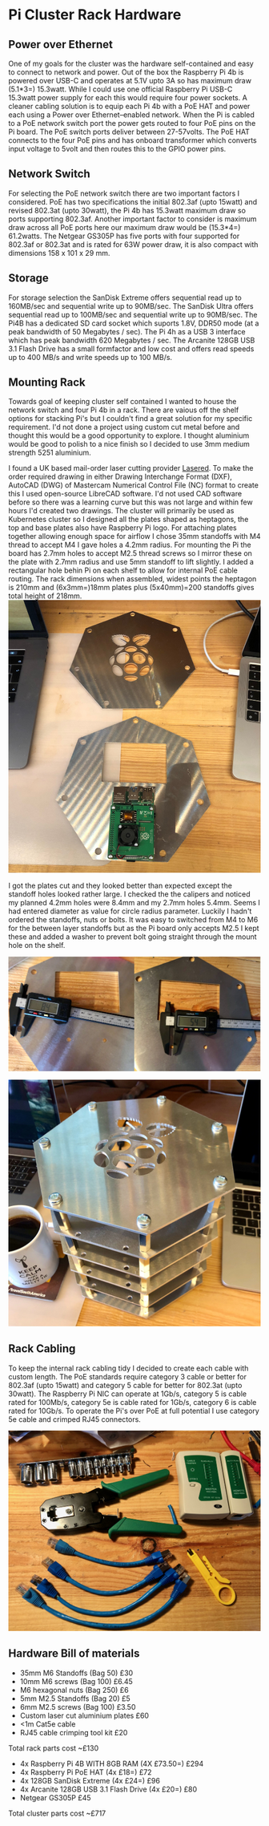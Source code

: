 # Pi Cluster Rack Hardware

## Power over Ethernet
One of my goals for the cluster was the hardware self-contained and easy to connect to network and power. Out of the box the Raspberry Pi 4b is powered over USB-C and operates at 5.1V upto 3A so has maximum draw (5.1*3=) 15.3watt. While I could use one official Raspberry Pi USB-C 15.3watt power supply for each this would require four power sockets. A cleaner cabling solution is to equip each Pi 4b with a PoE HAT and power each using a Power over Ethernet–enabled network. When the Pi is cabled to a PoE network switch port the power gets routed to four PoE pins on the Pi board. The PoE switch ports deliver between 27-57volts. The PoE HAT connects to the four PoE pins and has onboard transformer which converts input voltage to 5volt and then routes this to the GPIO power pins.

## Network Switch
For selecting the PoE network switch there are two important factors I considered.  PoE has two specifications the initial 802.3af (upto 15watt) and revised 802.3at (upto 30watt), the Pi 4b has 15.3watt maximum draw so ports supporting 802.3af.  Another important factor to consider is maximum draw across  all PoE ports here our maximum draw would be (15.3*4=) 61.2watts. The Netgear GS305P has five ports with four supported for 802.3af or 802.3at and is rated for 63W power draw, it is also compact with dimensions 158 x 101 x 29 mm.

## Storage
For storage selection the SanDisk Extreme offers sequential read up to 160MB/sec and sequential write up to 90MB/sec. The SanDisk Ultra offers sequential read up to 100MB/sec and sequential write up to 90MB/sec. The Pi4B has a dedicated SD card socket which suports 1.8V, DDR50 mode (at a peak bandwidth of 50 Megabytes / sec). The Pi 4h as a USB 3 interface which has peak bandwidth 620 Megabytes / sec. The Arcanite 128GB USB 3.1 Flash Drive has a small formfactor and low cost and offers read speeds up to 400 MB/s and write speeds up to 100 MB/s.

## Mounting Rack
Towards goal of keeping cluster self contained I wanted to house the network switch and four Pi 4b in a rack. There are vaious off the shelf options for stacking Pi's but I couldn't find a great solution for my specific requirement. I'd not done a project using custom cut metal before and thought this would be a  good opportunity to explore. I thought aluminium would be good to polish to a nice finish so I decided to use 3mm medium strength 5251 aluminium.

I found a UK based mail-order laser cutting provider [Lasered](https://lasered.co.uk/). To make the order required drawing in either Drawing Interchange Format (DXF), AutoCAD (DWG) of Mastercam Numerical Control File (NC) format to  create this I used open-source LibreCAD software. I'd not used CAD software before so there was a learning curve but this was not large and within few hours I'd created two drawings. The cluster will primarily be used  as Kubernetes cluster so I designed all the plates shaped as heptagons, the top and base plates also have Raspberry Pi logo. For attaching plates together allowing enough space for airflow I chose 35mm standoffs with M4 thread to accept M4 I gave holes a 4.2mm radius. For mounting the Pi the board has 2.7mm holes to accept M2.5 thread screws so I mirror these on the plate with 2.7mm radius and use 5mm standoff to lift slightly. I added a rectangular hole behin Pi on each shelf to allow for internal PoE cable routing. The rack dimensions when assembled, widest points the heptagon is 210mm and (6x3mm=)18mm plates plus (5x40mm)=200 standoffs gives total height of 218mm.
![Laser cut lates](https://raw.githubusercontent.com/darrylcauldwell/piCluster/main/_images/cut_plates.jpeg)

I got the plates cut and they looked better than expected except the standoff holes looked rather large. I checked the the calipers and noticed my planned 4.2mm holes were 8.4mm and my 2.7mm holes 5.4mm. Seems I had entered diameter as value for circle radius parameter. Luckily I hadn't ordered the standoffs, nuts or bolts. It was easy to switched from M4 to M6 for the between layer standoffs but as the Pi board only accepts M2.5 I kept these and added a washer to prevent bolt going straight through the mount hole on the shelf.

![Oops radius != diameter](https://raw.githubusercontent.com/darrylcauldwell/piCluster/main/_images/radius_diameter.jpeg)

![First assembly](https://raw.githubusercontent.com/darrylcauldwell/piCluster/main/_images/first_assembly.jpeg)

## Rack Cabling

To keep the internal rack cabling tidy I decided to create each cable with custom length. The PoE standards require category 3 cable or better for 802.3af (upto 15watt) and category 5 cable for better for 802.3at (upto 30watt). The Raspberry Pi NIC can operate at 1Gb/s, category 5 is cable rated for 100Mb/s, category 5e is cable rated for 1Gb/s, category 6 is cable rated for 10Gb/s. To operate the Pi's over PoE at full potential I use category 5e cable and crimped RJ45 connectors.

![Custom cable lengths](https://raw.githubusercontent.com/darrylcauldwell/piCluster/main/_images/custom_cables.jpeg)


## Hardware Bill of materials
* 35mm M6 Standoffs (Bag 50) £30
* 10mm M6 screws (Bag 100) £6.45
* M6 hexagonal nuts (Bag 250) £6
* 5mm M2.5 Standoffs (Bag 20) £5
* 6mm M2.5 screws (Bag 100) £3.50
* Custom laser cut aluminium plates £60
* <1m Cat5e cable
* RJ45 cable crimping tool kit £20

Total rack parts cost ~£130

* 4x Raspberry Pi 4B WITH 8GB RAM (4X £73.50=) £294
* 4x Raspberry Pi PoE HAT (4x £18=) £72
* 4x 128GB SanDisk Extreme (4x £24=) £96
* 4x Arcanite 128GB USB 3.1 Flash Drive (4x £20=) £80
* Netgear GS305P £45

Total cluster parts cost ~£717